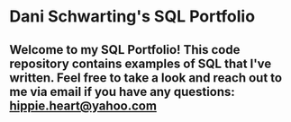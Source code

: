 # Dani Schwarting's SQL Portfolio

## Welcome to my SQL Portfolio! This code repository contains examples of SQL that I've written. Feel free to take a look and reach out to me via email if you have any questions: hippie.heart@yahoo.com
